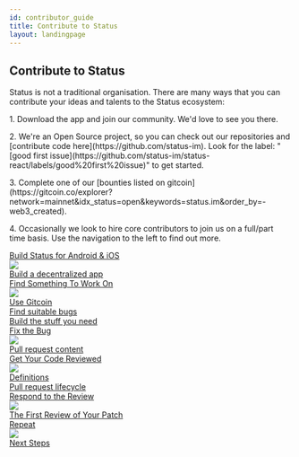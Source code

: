 ```yaml
---
id: contributor_guide
title: Contribute to Status
layout: landingpage
---
```


<div class="docs-lp-wrapper row">
  <div class="intro col-md-12 col-xl-6">
    <h2 class="intro-headline">Contribute to Status</h2>
    <p class="intro-text">
      Status is not a traditional organisation. There are many ways that you can contribute your ideas and talents to the Status ecosystem:
    </p>
    <p class="intro-text">
      1. Download the app and join our community. We'd love to see you there. 
    </p>
    <p class="intro-text">
      2. We're an Open Source project, so you can check out our repositories and [contribute code here](https://github.com/status-im). Look for the label: "[good first issue](https://github.com/status-im/status-react/labels/good%20first%20issue)" to get started.
    </p>
    <p class="intro-text">
      3. Complete one of our [bounties listed on gitcoin](https://gitcoin.co/explorer?network=mainnet&idx_status=open&keywords=status.im&order_by=-web3_created).
    </p>
    <p class="intro-text">
      4. Occasionally we look to hire core contributors to join us on a full/part time basis. Use the navigation to the left to find out more.
    </p>
  </div>

  <div class="tiles-wrapper col-xl-6 col-md-12">
    <div class="row">
      <div class="tile-item col-md-6">
        <a href="/technical/contributor_workflow.html#Step-1-Build-Status-for-Android-or-iOS" class="action-tile">
          <div class="item-heading">Build Status for Android&nbsp;&amp;&nbsp;iOS</div>
          <img src="/technical/img/lp-icon-mobile.svg">
          <div class="item-links">
            Build a decentralized app
          </div>
        </a>
      </div>
      <div class="tile-item col-md-6">
        <a href="/technical/contributor_workflow.html#Step-2-Find-Something-To-Work-On" class="action-tile">
          <div class="item-heading">Find Something To Work On</div>
          <img src="/technical/img/lp-icon-find.svg">
          <div class="item-links">
            <a href="https://gitcoin.co/explorer?network=mainnet&keywords=status&order_by=-web3_created" target="_blank">Use Gitcoin</a><br>
            <a href="https://github.com/status-im/status-react/issues?utf8=%E2%9C%93&q=is%3Aopen+label%3A%22good+first+issue%22+label%3A%22bug%22+label%3A%22low-priority%22+" target="_blank">Find suitable bugs</a><br>
            <a href="https://github.com/status-im/status-react/issues?utf8=%E2%9C%93&q=is%3Aissue+is%3Aopen+keyboard+android" target="_blank">Build the stuff you need</a><br>
          </div>
        </a>
      </div>
    </div>
    <div class="row">
      <div class="tile-item col-md-6">
        <a href="/technical/contributor_workflow.html#Step-3-Fix-the-Bug" class="action-tile">
          <div class="item-heading">Fix the Bug</div>
          <img src="/technical/img/lp-icon-bug.svg">
          <div class="item-links">
            <a href="/technical/contributor_workflow.html#Step-3-Fix-the-Bug">Pull request content</a><br>
          </div>
        </a>
      </div>
      <div class="tile-item col-md-6">
        <a href="/technical/contributor_workflow.html#Step-4-Get-Your-Code-Reviewed" class="action-tile">
          <div class="item-heading">Get Your Code Reviewed</div>
          <img src="/technical/img/lp-icon-code.svg">
          <div class="item-links">
            <a href="/technical/contributor_workflow.html#Step-4-Get-Your-Code-Reviewed">Definitions</a><br>
            <a href="/technical/contributor_workflow.html#Step-4-Get-Your-Code-Reviewed">Pull request lifecycle</a>
          </div>
        </a>
      </div>
    </div>
    <div class="row">
      <div class="tile-item col-md-6">
        <a href="/technical/contributor_workflow.html#Step-5-Respond-to-the-review" class="action-tile">
          <div class="item-heading">Respond to the Review</div>
          <img src="/technical/img/lp-icon-review.svg">
          <div class="item-links">
            <a href="/technical/contributor_workflow.html#Step-5-Respond-to-the-review">The First Review of Your Patch</a><br>
          </div>
        </a>
      </div>
      <div class="tile-item col-md-6">
        <a href="/technical/contributor_workflow.html#Step-6-Repeat" class="action-tile">
          <div class="item-heading">Repeat</div>
          <img src="/technical/img/lp-icon-repeat.svg">
          <div class="item-links">
            <a href="/technical/contributor_workflow.html#Step-6-Repeat">Next Steps</a><br>
          </div>
        </a>
      </div>
    </div>
  </div>
</div>

